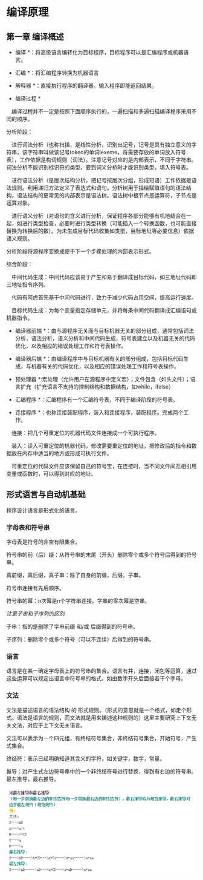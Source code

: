 # 编译原理

## 第一章 编译概述

* 编译 *：将高级语言编转化为目标程序，目标程序可以是汇编程序或机器语言。

* 汇编 *：将汇编程序转换为机器语言

* 解释器 *：直接执行程序的翻译器。输入程序即能返回结果。


* 编译过程 *

&emsp;编译过程并不一定是按照下面顺序执行的，一遍扫描和多遍扫描编译程序采用不同的顺序。

分析阶段：

&emsp;进行词法分析（也称扫描，是线性分析，识别出记号，记号是具有独立意义的字符串，该字符串叫做该记号token的单词lexeme，将需要存放的单词放入符号表），工作依据是构词规则（词法）。注意记号对应的是内部表示，不同于字符串。词法分析不能识别标识符的类型，要到词义分析时才能识别类型，填入符号表。

&emsp;进行语法分析（是层次结构分析，把记号按层次分组，形成短语）工作依据是语法规则。利用递归方法定义了表达式和语句。分析树用于描绘赋值语句的语法结构，语法结构的更常见的内部表示是语法树。语法树中根节点是运算符，子节点是运算对象。

&emsp;进行语义分析（对语句的含义进行分析，保证程序各部分能够有机地结合在一起，如进行类型检查，必要时进行类型转换（可能插入一个转换函数，也可能直接替换为转换后的数）。为未生成目标代码收集如类型，目标地址等必要信息）依据语义规则。

分析阶段将源程序变换成便于下一个步骤处理的内部表示形式。

综合阶段：

&emsp;中间代码生成：中间代码应该易于产生和易于翻译成目标代码，如三地址代码即三地址指令序列。

&emsp;代码有阿虎首先基于中间代码进行，致力于减少代码占用空间，提高运行速度。

&emsp;目标代码生成：为每个变量指定存储单元，并将每条中间代码翻译成汇编语句或机器指令。

* 编译器前端 *：由与源程序无关而与目标机器无关的部分组成，通常包括词法分析，语法分析，语义分析和中间代码生成，符号表建立以及机器无关的代码优化，以及相应的错误处理工作和符号表操作。

* 编译器后端 *：由编译程序中与目标机器有关的部分组成，包括目标代码生成，与机器有关的代码优化，以及相应的错误处理工作和符号表操作。

* 预处理器 *:宏处理（允许用户在源程序中定义宏）；文件包含（如头文件）；语言扩充（扩充语言不支持的控制结构和数据结构，如while，ifelse）

* 汇编程序 *：汇编程序有一个汇编符号表，不同于编译阶段的符号表。

* 连接程序 *：也称连接装配程序，装入和连接程序，装配程序。完成两个工作。

&emsp;连接：把几个可重定位的机器代码文件连接成一个可执行程序。

&emsp;装入：读入可重定位的机器代码，修改需要重定位的地址，把修改后的指令和数据放在内存中适当的地方或形成可执行文件。

&emsp;可重定位的代码文件应该保留自己的符号宝，在连接时，当不同文件间互相引用变量或函数时，可以得到对应的地址。


## 形式语言与自动机基础

程序设计语言是形式化的语言。

### 字母表和符号串

字母表是符号的非空有限集合。

符号串的前（后）缀：从符号串的末尾（开头）删除零个或多个符号后得到的符号串。

真前缀，真后缀，真子串：除了自身的前缀，后缀，子串。

符号串连接有先后顺序。

符号串的幂：n次幂是n个字符串连接。字串的零次幂是空串。

*注意子串和子序列的区别*

子串：指的是删除了字串前缀 和/或 后缀得到的符号串。

子序列：删除零个或多个符号（可以不连续）后得到的符号串。

### 语言

语言是在某一确定字母表上的符号串的集合。语言有并，连接，闭包等运算，通过这些运算可以规定出语言中符号串的格式，如由数字开头后面接若干个字母。

### 文法

文法是描述语言的语法结构 的 形式规则。（形式的意思就是一个格式，如走个形式。语法是语言的规则，而文法就是用来描述这种规则的）这里主要研究上下文无关文法，对应于上下文无关语言。

文法可以表示为一个四元组，有终结符号集合，非终结符号集合，开始符号，产生式集合。

终结符：表示已经明确知道其含义的字符，如关键字，数字，常量。

推导：对产生式左边符号串中的一个非终结符号进行替换，得到有右边的符号串。最左推导，最右推导。

![最左推导与最右推导](LmRm.png)



